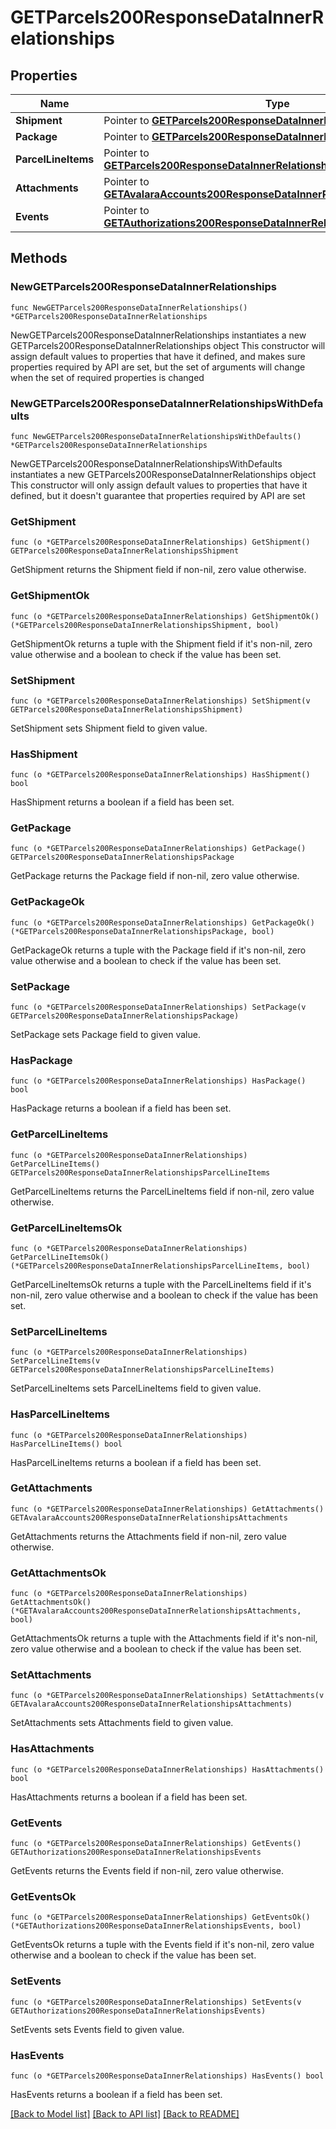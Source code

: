 # GETParcels200ResponseDataInnerRelationships

## Properties

Name | Type | Description | Notes
------------ | ------------- | ------------- | -------------
**Shipment** | Pointer to [**GETParcels200ResponseDataInnerRelationshipsShipment**](GETParcels200ResponseDataInnerRelationshipsShipment.md) |  | [optional] 
**Package** | Pointer to [**GETParcels200ResponseDataInnerRelationshipsPackage**](GETParcels200ResponseDataInnerRelationshipsPackage.md) |  | [optional] 
**ParcelLineItems** | Pointer to [**GETParcels200ResponseDataInnerRelationshipsParcelLineItems**](GETParcels200ResponseDataInnerRelationshipsParcelLineItems.md) |  | [optional] 
**Attachments** | Pointer to [**GETAvalaraAccounts200ResponseDataInnerRelationshipsAttachments**](GETAvalaraAccounts200ResponseDataInnerRelationshipsAttachments.md) |  | [optional] 
**Events** | Pointer to [**GETAuthorizations200ResponseDataInnerRelationshipsEvents**](GETAuthorizations200ResponseDataInnerRelationshipsEvents.md) |  | [optional] 

## Methods

### NewGETParcels200ResponseDataInnerRelationships

`func NewGETParcels200ResponseDataInnerRelationships() *GETParcels200ResponseDataInnerRelationships`

NewGETParcels200ResponseDataInnerRelationships instantiates a new GETParcels200ResponseDataInnerRelationships object
This constructor will assign default values to properties that have it defined,
and makes sure properties required by API are set, but the set of arguments
will change when the set of required properties is changed

### NewGETParcels200ResponseDataInnerRelationshipsWithDefaults

`func NewGETParcels200ResponseDataInnerRelationshipsWithDefaults() *GETParcels200ResponseDataInnerRelationships`

NewGETParcels200ResponseDataInnerRelationshipsWithDefaults instantiates a new GETParcels200ResponseDataInnerRelationships object
This constructor will only assign default values to properties that have it defined,
but it doesn't guarantee that properties required by API are set

### GetShipment

`func (o *GETParcels200ResponseDataInnerRelationships) GetShipment() GETParcels200ResponseDataInnerRelationshipsShipment`

GetShipment returns the Shipment field if non-nil, zero value otherwise.

### GetShipmentOk

`func (o *GETParcels200ResponseDataInnerRelationships) GetShipmentOk() (*GETParcels200ResponseDataInnerRelationshipsShipment, bool)`

GetShipmentOk returns a tuple with the Shipment field if it's non-nil, zero value otherwise
and a boolean to check if the value has been set.

### SetShipment

`func (o *GETParcels200ResponseDataInnerRelationships) SetShipment(v GETParcels200ResponseDataInnerRelationshipsShipment)`

SetShipment sets Shipment field to given value.

### HasShipment

`func (o *GETParcels200ResponseDataInnerRelationships) HasShipment() bool`

HasShipment returns a boolean if a field has been set.

### GetPackage

`func (o *GETParcels200ResponseDataInnerRelationships) GetPackage() GETParcels200ResponseDataInnerRelationshipsPackage`

GetPackage returns the Package field if non-nil, zero value otherwise.

### GetPackageOk

`func (o *GETParcels200ResponseDataInnerRelationships) GetPackageOk() (*GETParcels200ResponseDataInnerRelationshipsPackage, bool)`

GetPackageOk returns a tuple with the Package field if it's non-nil, zero value otherwise
and a boolean to check if the value has been set.

### SetPackage

`func (o *GETParcels200ResponseDataInnerRelationships) SetPackage(v GETParcels200ResponseDataInnerRelationshipsPackage)`

SetPackage sets Package field to given value.

### HasPackage

`func (o *GETParcels200ResponseDataInnerRelationships) HasPackage() bool`

HasPackage returns a boolean if a field has been set.

### GetParcelLineItems

`func (o *GETParcels200ResponseDataInnerRelationships) GetParcelLineItems() GETParcels200ResponseDataInnerRelationshipsParcelLineItems`

GetParcelLineItems returns the ParcelLineItems field if non-nil, zero value otherwise.

### GetParcelLineItemsOk

`func (o *GETParcels200ResponseDataInnerRelationships) GetParcelLineItemsOk() (*GETParcels200ResponseDataInnerRelationshipsParcelLineItems, bool)`

GetParcelLineItemsOk returns a tuple with the ParcelLineItems field if it's non-nil, zero value otherwise
and a boolean to check if the value has been set.

### SetParcelLineItems

`func (o *GETParcels200ResponseDataInnerRelationships) SetParcelLineItems(v GETParcels200ResponseDataInnerRelationshipsParcelLineItems)`

SetParcelLineItems sets ParcelLineItems field to given value.

### HasParcelLineItems

`func (o *GETParcels200ResponseDataInnerRelationships) HasParcelLineItems() bool`

HasParcelLineItems returns a boolean if a field has been set.

### GetAttachments

`func (o *GETParcels200ResponseDataInnerRelationships) GetAttachments() GETAvalaraAccounts200ResponseDataInnerRelationshipsAttachments`

GetAttachments returns the Attachments field if non-nil, zero value otherwise.

### GetAttachmentsOk

`func (o *GETParcels200ResponseDataInnerRelationships) GetAttachmentsOk() (*GETAvalaraAccounts200ResponseDataInnerRelationshipsAttachments, bool)`

GetAttachmentsOk returns a tuple with the Attachments field if it's non-nil, zero value otherwise
and a boolean to check if the value has been set.

### SetAttachments

`func (o *GETParcels200ResponseDataInnerRelationships) SetAttachments(v GETAvalaraAccounts200ResponseDataInnerRelationshipsAttachments)`

SetAttachments sets Attachments field to given value.

### HasAttachments

`func (o *GETParcels200ResponseDataInnerRelationships) HasAttachments() bool`

HasAttachments returns a boolean if a field has been set.

### GetEvents

`func (o *GETParcels200ResponseDataInnerRelationships) GetEvents() GETAuthorizations200ResponseDataInnerRelationshipsEvents`

GetEvents returns the Events field if non-nil, zero value otherwise.

### GetEventsOk

`func (o *GETParcels200ResponseDataInnerRelationships) GetEventsOk() (*GETAuthorizations200ResponseDataInnerRelationshipsEvents, bool)`

GetEventsOk returns a tuple with the Events field if it's non-nil, zero value otherwise
and a boolean to check if the value has been set.

### SetEvents

`func (o *GETParcels200ResponseDataInnerRelationships) SetEvents(v GETAuthorizations200ResponseDataInnerRelationshipsEvents)`

SetEvents sets Events field to given value.

### HasEvents

`func (o *GETParcels200ResponseDataInnerRelationships) HasEvents() bool`

HasEvents returns a boolean if a field has been set.


[[Back to Model list]](../README.md#documentation-for-models) [[Back to API list]](../README.md#documentation-for-api-endpoints) [[Back to README]](../README.md)


